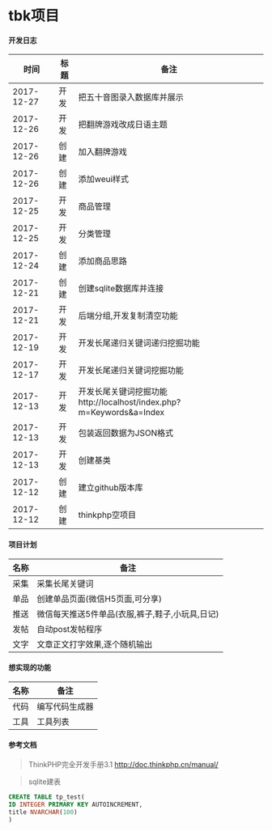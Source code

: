 tbk项目
======

#### 开发日志

时间|标题|备注
---|---|---
2017-12-27|开发|把五十音图录入数据库并展示
2017-12-26|开发|把翻牌游戏改成日语主题
2017-12-26|创建|加入翻牌游戏
2017-12-26|创建|添加weui样式
2017-12-25|开发|商品管理
2017-12-25|开发|分类管理
2017-12-24|创建|添加商品思路
2017-12-21|创建|创建sqlite数据库并连接
2017-12-21|开发|后端分组,开发复制清空功能
2017-12-19|开发|开发长尾递归关键词递归挖掘功能
2017-12-17|开发|开发长尾递归关键词挖掘功能
2017-12-13|开发|开发长尾关键词挖掘功能 http://localhost/index.php?m=Keywords&a=Index
2017-12-13|开发|包装返回数据为JSON格式
2017-12-13|开发|创建基类
2017-12-12|创建|建立github版本库
2017-12-12|创建|thinkphp空项目


#### 项目计划

名称|备注
----|---
采集|采集长尾关键词
单品|创建单品页面(微信H5页面,可分享)
推送|微信每天推送5件单品(衣服,裤子,鞋子,小玩具,日记)
发帖|自动post发帖程序
文字|文章正文打字效果,逐个随机输出

#### 想实现的功能

名称|备注
----|---
代码|编写代码生成器
工具|工具列表

#### 参考文档

> ThinkPHP完全开发手册3.1 http://doc.thinkphp.cn/manual/

> sqlite建表
``` sql
CREATE TABLE tp_test(
ID INTEGER PRIMARY KEY AUTOINCREMENT,
title NVARCHAR(100)
)
```